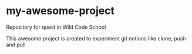 # my-awesome-project
Repository for quest in Wild Code School

This awesome project is created to experiment git notions like clone, push and pull
